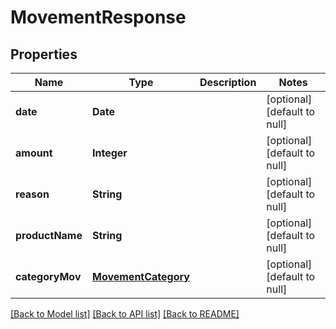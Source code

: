 # MovementResponse
## Properties

| Name | Type | Description | Notes |
|------------ | ------------- | ------------- | -------------|
| **date** | **Date** |  | [optional] [default to null] |
| **amount** | **Integer** |  | [optional] [default to null] |
| **reason** | **String** |  | [optional] [default to null] |
| **productName** | **String** |  | [optional] [default to null] |
| **categoryMov** | [**MovementCategory**](MovementCategory.md) |  | [optional] [default to null] |

[[Back to Model list]](../README.md#documentation-for-models) [[Back to API list]](../README.md#documentation-for-api-endpoints) [[Back to README]](../README.md)

